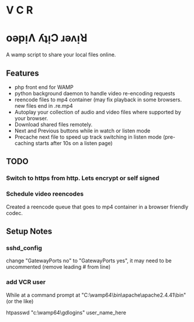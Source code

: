 # V C R
# oǝpᴉɅ ʎʇᴉϽ ɹǝʌᴉꓤ

A wamp script to share your local files online.

## Features

* php front end for WAMP
* python background daemon to handle video re-encoding requests
* reencode files to mp4 container (may fix playback in some browsers. new files end in .re.mp4
* Autoplay your collection of audio and video files where supported by your browser.
* Download shared files remotely. 
* Next and Previous buttons while in watch or listen mode
* Precache next file to speed up track switching in listen mode (pre-caching starts after 10s on a listen page)

## TODO

### Switch to https from http. Lets encrypt or self signed

### Schedule video reencodes

Created a reencode queue that goes to mp4 container in a browser friendly codec.

## Setup Notes

### sshd_config

change "GatewayPorts no" to "GatewayPorts yes", it may need to be uncommented (remove leading # from line)

### add VCR user

While at a command prompt at "C:\wamp64\bin\apache\apache2.4.41\bin" (or the like)

htpasswd "c:\wamp64\gdlogins" user_name_here



